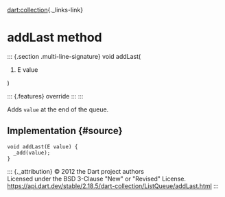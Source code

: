 [dart:collection](../../dart-collection/dart-collection-library){._links-link}

addLast method
==============

::: {.section .multi-line-signature}
void addLast(

1.  E value

)

::: {.features}
override
:::
:::

Adds `value` at the end of the queue.

Implementation {#source}
--------------

``` {.language-dart data-language="dart"}
void addLast(E value) {
  _add(value);
}
```

::: {._attribution}
© 2012 the Dart project authors\
Licensed under the BSD 3-Clause \"New\" or \"Revised\" License.\
<https://api.dart.dev/stable/2.18.5/dart-collection/ListQueue/addLast.html>
:::
